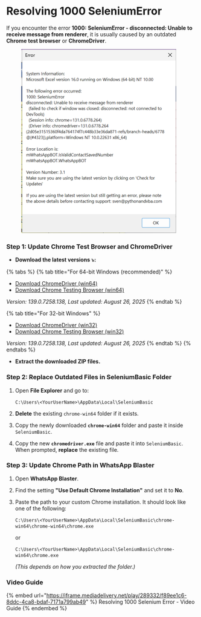 # Resolving 1000 SeleniumError

If you encounter the error **1000: SeleniumError - disconnected: Unable to receive message from renderer**, it is usually caused by an outdated **Chrome test browser** or **ChromeDriver**.

<div align="left"><figure><img src="../.gitbook/assets/image (28).png" alt=""><figcaption></figcaption></figure></div>

### Step 1: Update Chrome Test Browser and ChromeDriver

* **Download the latest versions ⤵️:**

{% tabs %}
{% tab title="For 64-bit Windows (recommended)" %}
* [Download ChromeDriver (win64)](https://storage.googleapis.com/chrome-for-testing-public/139.0.7258.138/win64/chromedriver-win64.zip)
* [Download Chrome Testing Browser (win64)](https://storage.googleapis.com/chrome-for-testing-public/139.0.7258.138/win64/chrome-win64.zip)

_Version: 139.0.7258.138, Last updated: August 26, 2025_
{% endtab %}

{% tab title="For 32-bit Windows" %}
* [Download ChromeDriver (win32)](https://storage.googleapis.com/chrome-for-testing-public/139.0.7258.138/win32/chromedriver-win32.zip)
* [Download Chrome Testing Browser (win32)](https://storage.googleapis.com/chrome-for-testing-public/139.0.7258.138/win32/chrome-win32.zip)

_Version: 139.0.7258.138, Last updated: August 26, 2025_
{% endtab %}
{% endtabs %}

* **Extract the downloaded ZIP files.**

### Step 2: Replace Outdated Files in SeleniumBasic Folder

1.  Open **File Explorer** and go to:

    ```
    C:\Users\<YourUserName>\AppData\Local\SeleniumBasic
    ```
2. **Delete** the existing `chrome-win64` folder if it exists.
3. Copy the newly downloaded **`chrome-win64`** folder and paste it inside `SeleniumBasic`.
4. Copy the new **`chromedriver.exe`** file and paste it into `SeleniumBasic`. When prompted, **replace** the existing file.

### Step 3: Update Chrome Path in WhatsApp Blaster

1. Open **WhatsApp Blaster**.
2. Find the setting **"Use Default Chrome Installation"** and set it to **No**.
3.  Paste the path to your custom Chrome installation. It should look like one of the following:

    ```
    C:\Users\<YourUserName>\AppData\Local\SeleniumBasic\chrome-win64\chrome-win64\chrome.exe
    ```

    or

    ```
    C:\Users\<YourUserName>\AppData\Local\SeleniumBasic\chrome-win64\chrome.exe
    ```

    _(This depends on how you extracted the folder.)_

### Video Guide

{% embed url="https://iframe.mediadelivery.net/play/289332/f89ee1c6-8ddc-4ca8-bdaf-7171a799ab49" %}
Resolving 1000 Selenium Error - Video Guide
{% endembed %}
